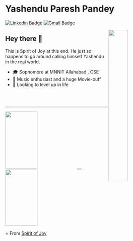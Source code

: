 # Yashendu Paresh Pandey 
[![Linkedin Badge](https://img.shields.io/badge/-Yashendu-blue?style=flat-square&logo=Linkedin&logoColor=white&link=www.linkedin.com/in/yashendu-050502/)](https://www.linkedin.com/in/yashendu-050502/)
[![Gmail Badge](https://img.shields.io/badge/-yashendu.pandey02@gmail.com-c14438?style=flat-square&logo=Gmail&logoColor=white&link=mailto:yashendu.pandey02@gmail.com)](mailto:yashendu.pandey02@gmail.com)

<img width="35%" align="right" alt=" " src="https://user-images.githubusercontent.com/48678280/88862734-4903af80-d201-11ea-968b-9c939d88a37c.gif" />


## Hey there 👋 
This is Spirit of Joy at this end. He just so happens to go around calling himself Yashendu in the real world. 
 
- 🎓 Sophomore at MNNIT Allahabad , CSE
- 💬 Music enthusiast and a huge Movie-buff
- 🔭 Looking to level up in life

 <br>
 <br>
 <hr>
 <a href="https://github.com/Spirit-ofJoy">
  <img width="45%" height="180cm" src="https://github-readme-stats.vercel.app/api?username=Spirit-ofJoy&theme=react&show_icons=true" /> &nbsp; &nbsp;
  <img width="45%" height="178cm" src="https://github-readme-stats.vercel.app/api/top-langs/?username=Spirit-ofJoy&theme=react&layout=compact" />
</a>

⭐️ From [Spirit of Joy](https://github.com/Spirit-ofJoy)
<!--
**Spirit-ofJoy/Spirit-ofJoy** is a ✨ _special_ ✨ repository because its `README.md` (this file) appears on your GitHub profile.

Here are some ideas to get you started:

- 🔭 I’m currently working on ...
- 🌱 I’m currently learning ...
- 👯 I’m looking to collaborate on ...
- 🤔 I’m looking for help with ...
- 💬 Ask me about ...
- 📫 How to reach me: ...
- 😄 Pronouns: ...
- ⚡ Fun fact: ...
-->
